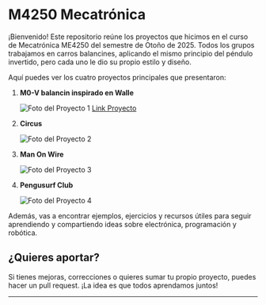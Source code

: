 # M4250 Mecatrónica

¡Bienvenido! Este repositorio reúne los proyectos que hicimos en el curso de Mecatrónica ME4250 del semestre de Otoño de 2025. Todos los grupos trabajamos en carros balancines, aplicando el mismo principio del péndulo invertido, pero cada uno le dio su propio estilo y diseño.

Aquí puedes ver los cuatro proyectos principales que presentaron:

1. **M0-V balancin inspirado en Walle**
   
   ![Foto del Proyecto 1](Pics/mo-v.jpg|width=100)
   [Link Proyecto](https://github.com/CarlosCornejoM/M0-V.git)

3. **Circus**
   
   ![Foto del Proyecto 2](Pics/circus.jpg|width=100)

4. **Man On Wire**
   
   ![Foto del Proyecto 3](Pics/manonwire.jpg|width=100)

5. **Pengusurf Club**
   
   ![Foto del Proyecto 4](Pics/pengusurf.jpg|width=100)

Además, vas a encontrar ejemplos, ejercicios y recursos útiles para seguir aprendiendo y compartiendo ideas sobre electrónica, programación y robótica.

## ¿Quieres aportar?

Si tienes mejoras, correcciones o quieres sumar tu propio proyecto, puedes hacer un pull request. ¡La idea es que todos aprendamos juntos!

---

